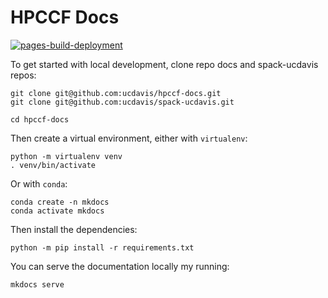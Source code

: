 # HPCCF Docs

[![pages-build-deployment](https://github.com/ucdavis/hpccf-docs/actions/workflows/pages/pages-build-deployment/badge.svg)](https://github.com/ucdavis/hpccf-docs/actions/workflows/pages/pages-build-deployment)

To get started with local development, clone repo docs and spack-ucdavis repos:

    git clone git@github.com:ucdavis/hpccf-docs.git
    git clone git@github.com:ucdavis/spack-ucdavis.git

    cd hpccf-docs

Then create a virtual environment, either with `virtualenv`:

    python -m virtualenv venv
    . venv/bin/activate

Or with `conda`:

    conda create -n mkdocs
    conda activate mkdocs

Then install the dependencies:

    python -m pip install -r requirements.txt

You can serve the documentation locally my running:

    mkdocs serve

